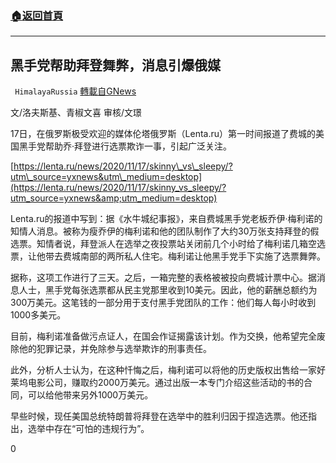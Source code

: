 ###  [:house:返回首頁](https://github.com/ourhimalayas/txt)
---

## 黑手党帮助拜登舞弊，消息引爆俄媒
` HimalayaRussia` [轉載自GNews](https://gnews.org/zh-hans/572517/)

文/洛夫斯基、青椒文喜    审核/文璟

17日，在俄罗斯极受欢迎的媒体伦塔俄罗斯（Lenta.ru）第一时间报道了费城的美国黑手党帮助乔·拜登进行选票欺诈一事，引起广泛关注。

[https://lenta.ru/news/2020/11/17/skinny\_vs\_sleepy/?utm\_source=yxnews&utm\_medium=desktop](https://lenta.ru/news/2020/11/17/skinny_vs_sleepy/?utm_source=yxnews&amp;utm_medium=desktop)

Lenta.ru的报道中写到：据《水牛城纪事报》，来自费城黑手党老板乔伊·梅利诺的知情人消息。被称为瘦乔伊的梅利诺和他的团队制作了大约30万张支持拜登的假选票。知情者说，拜登派人在选举之夜投票站关闭前几个小时给了梅利诺几箱空选票，让他带去费城南部的两所私人住宅。梅利诺让他黑手党手下实施了选票舞弊。

据称，这项工作进行了三天。之后，一箱完整的表格被被投向费城计票中心。据消息人士，黑手党每张选票都从民主党那里收到10美元。因此，他的薪酬总额约为300万美元。这笔钱的一部分用于支付黑手党团队的工作：他们每人每小时收到1000多美元。

目前，梅利诺准备做污点证人，在国会作证揭露该计划。作为交换，他希望完全废除他的犯罪记录，并免除参与选举欺诈的刑事责任。

此外，分析人士认为，在这种忏悔之后，梅利诺可以将他的历史版权出售给一家好莱坞电影公司，赚取约2000万美元。通过出版一本专门介绍这些活动的书的合同，可以给他带来另外1000万美元。

早些时候，现任美国总统特朗普将拜登在选举中的胜利归因于捏造选票。他还指出，选举中存在“可怕的违规行为”。

0
